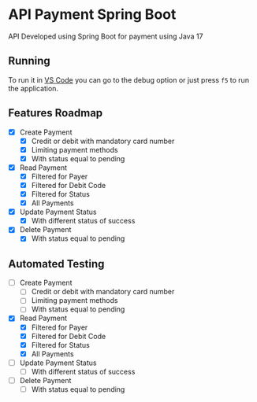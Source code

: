 # API Payment Spring Boot
API Developed using Spring Boot for payment using Java 17

## Running
To run it in [VS Code](https://code.visualstudio.com/) you can go to the debug option or just press `f5` to run the application.

## Features Roadmap
- [X] Create Payment
  - [X] Credit or debit with mandatory card number
  - [X] Limiting payment methods
  - [X] With status equal to pending
- [X] Read Payment
  - [X] Filtered for Payer
  - [X] Filtered for Debit Code
  - [X] Filtered for Status
  - [X] All Payments
- [X] Update Payment Status
  - [X] With different status of success
- [X] Delete Payment
  - [X] With status equal to pending

## Automated Testing

- [ ] Create Payment
  - [ ] Credit or debit with mandatory card number
  - [ ] Limiting payment methods
  - [ ] With status equal to pending
- [X] Read Payment
  - [X] Filtered for Payer
  - [X] Filtered for Debit Code
  - [X] Filtered for Status
  - [X] All Payments
- [ ] Update Payment Status
  - [ ] With different status of success
- [ ] Delete Payment
  - [ ] With status equal to pending
